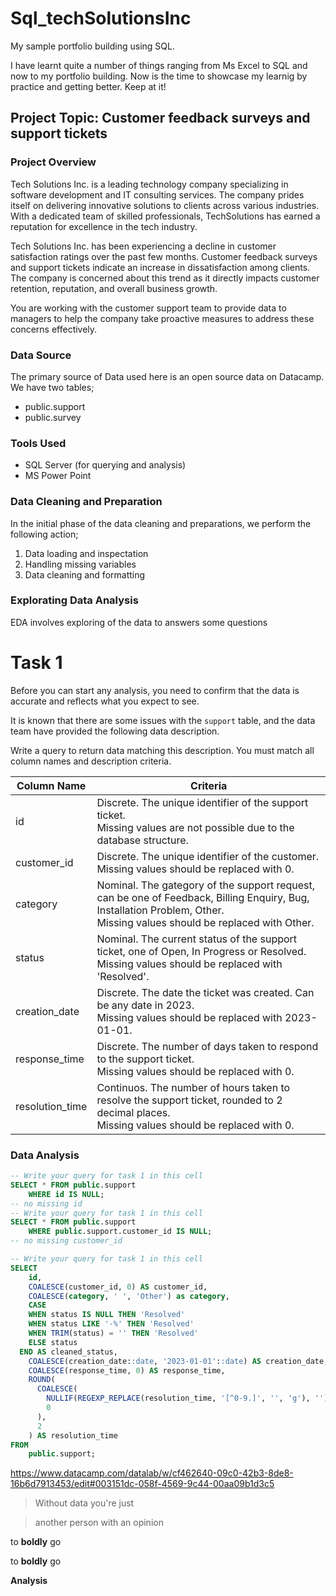 # Sql_techSolutionsInc
My sample portfolio building using SQL. 

I have learnt quite a number of things ranging from Ms Excel to SQL and now to my portfolio building. 
Now is the time to showcase my learnig by practice and getting better. Keep at it!
## Project Topic: Customer feedback surveys and support tickets

### Project Overview
Tech Solutions Inc. is a leading technology company specializing in software development and IT consulting services. The company prides itself on delivering innovative solutions to clients across various industries. With a dedicated team of skilled professionals, TechSolutions has earned a reputation for excellence in the tech industry.

Tech Solutions Inc. has been experiencing a decline in customer satisfaction ratings over the past few months. Customer feedback surveys and support tickets indicate an increase in dissatisfaction among clients. The company is concerned about this trend as it directly impacts customer retention, reputation, and overall business growth.

You are working with the customer support team to provide data to managers to help the company take proactive measures to address these concerns effectively.

### Data Source
  The primary source of Data used here is an open source data on Datacamp. We have two tables;
  - public.support
  - public.survey

### Tools Used
- SQL Server (for querying and analysis)
- MS Power Point
### Data Cleaning and Preparation
In the initial phase of the data cleaning and preparations, we perform the following action;
1. Data loading and inspectation
2. Handling missing variables
3. Data cleaning and formatting
   
### Explorating Data Analysis 
EDA involves exploring of the data to answers some questions
# Task 1

Before you can start any analysis, you need to confirm that the data is accurate and reflects what you expect to see. 

It is known that there are some issues with the `support` table, and the data team have provided the following data description. 

Write a query to return data matching this description. You must match all column names and description criteria.

| Column Name | Criteria                                                |
|-------------|---------------------------------------------------------|
|id | Discrete. The unique identifier of the support ticket. </br>Missing values are not possible due to the database structure.|
| customer_id | Discrete. The unique identifier of the customer. </br>Missing values should be replaced with 0.|
| category | Nominal. The gategory of the support request, can be one of Feedback, Billing Enquiry, Bug, Installation Problem, Other. </br>Missing values should be replaced with Other. |
| status | Nominal. The current status of the support ticket, one of Open, In Progress or Resolved. </br>Missing values should be replaced with 'Resolved'. |
| creation_date | Discrete. The date the ticket was created. Can be any date in 2023. </br>Missing values should be replaced with 2023-01-01. |
| response_time | Discrete. The number of days taken to respond to the support ticket. </br>Missing values should be replaced with 0. |
| resolution_time | Continuos. The number of hours taken to resolve the support ticket, rounded to 2 decimal places. </br>Missing values should be replaced with 0. |

### Data Analysis 
``` SQL
-- Write your query for task 1 in this cell
SELECT * FROM public.support
	WHERE id IS NULL;
-- no missing id
-- Write your query for task 1 in this cell
SELECT * FROM public.support
	WHERE public.support.customer_id IS NULL;
-- no missing customer_id

```
``` SQL
-- Write your query for task 1 in this cell
SELECT 
    id,
    COALESCE(customer_id, 0) AS customer_id,
	COALESCE(category, ' ', 'Other') as category,
	CASE 
    WHEN status IS NULL THEN 'Resolved'
    WHEN status LIKE '-%' THEN 'Resolved'
    WHEN TRIM(status) = '' THEN 'Resolved'
    ELSE status
  END AS cleaned_status,
    COALESCE(creation_date::date, '2023-01-01'::date) AS creation_date,
    COALESCE(response_time, 0) AS response_time,
	ROUND(
      COALESCE(
        NULLIF(REGEXP_REPLACE(resolution_time, '[^0-9.]', '', 'g'), '')::numeric, 
        0
      ), 
      2
    ) AS resolution_time
FROM 
    public.support;
```
https://www.datacamp.com/datalab/w/cf462640-09c0-42b3-8de8-16b6d7913453/edit#003151dc-058f-4569-9c44-00aa09b1d3c5
  

> Without data you're just

> another person with an opinion

to **boldly** go

to __boldly__ go

**Analysis**

